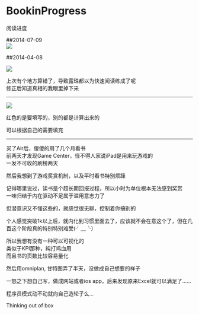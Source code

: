 BookinProgress
==============

阅读进度

##2014-07-09  
![](http://cl.ly/image/1u3U3a3o3t04/BookinProgress-2014-07-09.png)

##2014-04-08  

![](http://cl.ly/image/2C2Z3D0i1q1i/%E8%AF%BB%E4%B9%A6%E8%BF%9B%E5%BA%A62.png)


上次有个地方算错了，导致露珠都以为快速阅读练成了呢   
修正后知道真相的我眼里掉下来  

---


![](http://cl.ly/image/25071q2s1r2v/%E8%AF%BB%E4%B9%A6%E8%BF%9B%E5%BA%A6.png)

红色的是要填写的，别的都是计算出来的  

可以根据自己的需要填充



---

买了Air后，傻傻的用了几个月看书  
前两天才发现Game Center，怪不得人家说iPad是用来玩游戏的  
一发不可收的刷榜两天

然后我想到了游戏奖赏机制，以及平时看书特别烦躁

记得哪里说过，读书是个超长期回报过程，所以小时为单位根本无法感到奖赏  
一味归结于内在驱动不足属于滥用意志力了  

但潜意识又不懂这些的，就感觉很无聊，控制着你搞别的

个人感觉突破1k以上后，就内化到习惯里面去了，应该就不会在意这个了，但在几百这个阶段真的特别特别难受(╯﹏╰）

所以我想有没有一种可以可视化的  
类似于KPI那种，纯打鸡血用  
而且书的页数比较容易量化  


然后用omniplan, 甘特图弄了半天，没做成自己想要的样子  

一怒之下想自己写，做成网站或者ios app，后来发现原来Excel就可以满足了......  

程序员模式动不动就向自己造轮子么...

Thinking out of box
